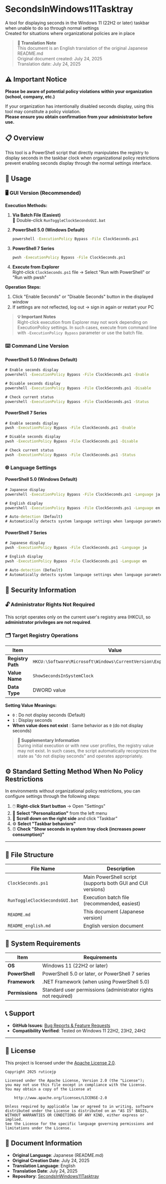 # SecondsInWindows11Tasktray

A tool for displaying seconds in the Windows 11 (22H2 or later) taskbar when unable to do so through normal settings  
Created for situations where organizational policies are in place

> **📝 Translation Note**  
> This document is an English translation of the original Japanese README.md  
> Original document created: July 24, 2025  
> Translation date: July 24, 2025

## ⚠️ Important Notice

**Please be aware of potential policy violations within your organization (school, company, etc.)**

If your organization has intentionally disabled seconds display, using this tool may constitute a policy violation.  
**Please ensure you obtain confirmation from your administrator before use.**

## 📋 Overview

This tool is a PowerShell script that directly manipulates the registry to display seconds in the taskbar clock when organizational policy restrictions prevent enabling seconds display through the normal settings interface.

## 🚀 Usage

### 🖥️ GUI Version (Recommended)

**Execution Methods:**
1. **Via Batch File (Easiest)**  
   📁 Double-click `RunToggleClockSecondsGUI.bat`

2. **PowerShell 5.0 (Windows Default)**  
   ```cmd
   powershell -ExecutionPolicy Bypass -File ClockSeconds.ps1
   ```

3. **PowerShell 7 Series**  
   ```cmd
   pwsh -ExecutionPolicy Bypass -File ClockSeconds.ps1
   ```

4. **Execute from Explorer**  
   Right-click `ClockSeconds.ps1` file → Select "Run with PowerShell" or "Run with pwsh"

**Operation Steps:**
1. Click "Enable Seconds" or "Disable Seconds" button in the displayed window
2. If settings are not reflected, log out → sign in again or restart your PC

> **💡 Important Notes**  
> Right-click execution from Explorer may not work depending on ExecutionPolicy settings. In such cases, execute from command line with `-ExecutionPolicy Bypass` parameter or use the batch file.

### ⌨️ Command Line Version

#### PowerShell 5.0 (Windows Default)
```cmd
# Enable seconds display
powershell -ExecutionPolicy Bypass -File ClockSeconds.ps1 -Enable

# Disable seconds display
powershell -ExecutionPolicy Bypass -File ClockSeconds.ps1 -Disable

# Check current status
powershell -ExecutionPolicy Bypass -File ClockSeconds.ps1 -Status
```

#### PowerShell 7 Series
```cmd
# Enable seconds display
pwsh -ExecutionPolicy Bypass -File ClockSeconds.ps1 -Enable

# Disable seconds display
pwsh -ExecutionPolicy Bypass -File ClockSeconds.ps1 -Disable

# Check current status
pwsh -ExecutionPolicy Bypass -File ClockSeconds.ps1 -Status
```

### 🌐 Language Settings

#### PowerShell 5.0 (Windows Default)
```cmd
# Japanese display
powershell -ExecutionPolicy Bypass -File ClockSeconds.ps1 -Language ja

# English display
powershell -ExecutionPolicy Bypass -File ClockSeconds.ps1 -Language en

# Auto-detection (Default)
# Automatically detects system language settings when language parameter is omitted
```

#### PowerShell 7 Series
```cmd
# Japanese display
pwsh -ExecutionPolicy Bypass -File ClockSeconds.ps1 -Language ja

# English display
pwsh -ExecutionPolicy Bypass -File ClockSeconds.ps1 -Language en

# Auto-detection (Default)
# Automatically detects system language settings when language parameter is omitted
```

## 🔐 Security Information

### 🔓 Administrator Rights Not Required

This script operates only on the current user's registry area (HKCU), so **administrator privileges are not required**.

### 🗂️ Target Registry Operations

| Item | Value |
|------|-------|
| **Registry Path** | `HKCU:\Software\Microsoft\Windows\CurrentVersion\Explorer\Advanced` |
| **Value Name** | `ShowSecondsInSystemClock` |
| **Data Type** | DWORD value |

**Setting Value Meanings:**
- `0` : Do not display seconds (Default)
- `1` : Display seconds
- **When value does not exist** : Same behavior as `0` (do not display seconds)

> **📝 Supplementary Information**  
> During initial execution or with new user profiles, the registry value may not exist. In such cases, the script automatically recognizes the state as "do not display seconds" and operates appropriately.

## ⚙️ Standard Setting Method When No Policy Restrictions

In environments without organizational policy restrictions, you can configure settings through the following steps:

1. 🖱️ **Right-click Start button** → Open "Settings"
2. 👤 **Select "Personalization"** from the left menu
3. 📜 **Scroll down on the right side** and click "Taskbar"
4. ⚙️ **Select "Taskbar behaviors"**
5. ⏰ **Check "Show seconds in system tray clock (increases power consumption)"**

---

## 📁 File Structure

| File Name | Description |
|-----------|-------------|
| `ClockSeconds.ps1` | Main PowerShell script (supports both GUI and CUI versions) |
| `RunToggleClockSecondsGUI.bat` | Execution batch file (recommended, easiest) |
| `README.md` | This document (Japanese version) |
| `README_english.md` | English version document |

## 🔧 System Requirements

| Item | Requirements |
|------|-------------|
| **OS** | Windows 11 (22H2 or later) |
| **PowerShell** | PowerShell 5.0 or later, or PowerShell 7 series |
| **Framework** | .NET Framework (when using PowerShell 5.0) |
| **Permissions** | Standard user permissions (administrator rights not required) |

## 📞 Support

- **GitHub Issues**: [Bug Reports & Feature Requests](https://github.com/ruticejp/SecondsInWindows11Tasktray/issues)
- **Compatibility Verified**: Tested on Windows 11 22H2, 23H2, 24H2

---

## 📄 License

This project is licensed under the [Apache License 2.0](LICENSE).

```
Copyright 2025 ruticejp

Licensed under the Apache License, Version 2.0 (the "License");
you may not use this file except in compliance with the License.
You may obtain a copy of the License at

    http://www.apache.org/licenses/LICENSE-2.0

Unless required by applicable law or agreed to in writing, software
distributed under the License is distributed on an "AS IS" BASIS,
WITHOUT WARRANTIES OR CONDITIONS OF ANY KIND, either express or implied.
See the License for the specific language governing permissions and
limitations under the License.
```

## 📄 Document Information

- **Original Language**: Japanese (README.md)
- **Original Creation Date**: July 24, 2025
- **Translation Language**: English
- **Translation Date**: July 24, 2025
- **Repository**: [SecondsInWindows11Tasktray](https://github.com/ruticejp/SecondsInWindows11Tasktray)
